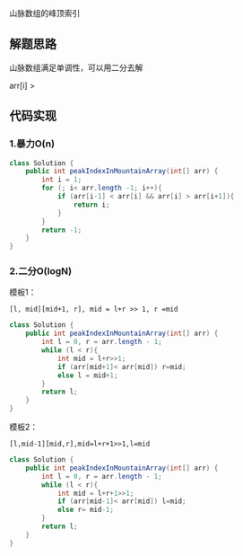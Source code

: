 山脉数组的峰顶索引

## 解题思路

山脉数组满足单调性，可以用二分去解

arr[i] > 

## 代码实现

### 1.暴力O(n)


```java
class Solution {
    public int peakIndexInMountainArray(int[] arr) {
        int i = 1;
        for (; i< arr.length -1; i++){
            if (arr[i-1] < arr[i] && arr[i] > arr[i+1]){
                return i;
            }
        }
        return -1;
    }
}
```

### 2.二分O(logN)

模板1：

`[l, mid][mid+1, r], mid = l+r >> 1, r =mid`

```java
class Solution {
    public int peakIndexInMountainArray(int[] arr) {
        int l = 0, r = arr.length - 1;
        while (l < r){
            int mid = l+r>>1;
            if (arr[mid+1]< arr[mid]) r=mid;
            else l = mid+1;
        }
        return l;
    }
}
```

模板2：

`[l,mid-1][mid,r],mid=l+r+1>>1,l=mid`

```java
class Solution {
    public int peakIndexInMountainArray(int[] arr) {
        int l = 0, r = arr.length - 1;
        while (l < r){
            int mid = l+r+1>>1;
            if (arr[mid-1]< arr[mid]) l=mid;
            else r= mid-1;
        }
        return l;
    }
}
```